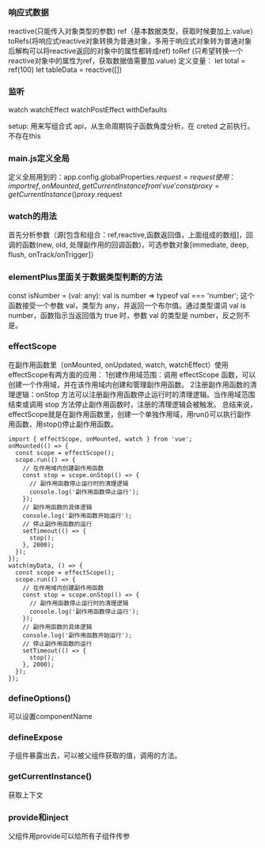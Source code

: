 ### 响应式数据
reactive(只能传入对象类型的参数) 
ref（基本数据类型，获取时候要加上.value） 
toRefs(将响应式reactive对象转换为普通对象，多用于响应式对象转为普通对象后解构可以将reactive返回的对象中的属性都转成ref)
toRef (只希望转换一个reactive对象中的属性为ref，获取数据值需要加.value)
定义变量：
let total = ref(100)
let tableData = reactive<Resident>([])

### 监听
watch watchEffect watchPostEffect
withDefaults

setup: 用来写组合式 api，从生命周期钩子函数角度分析，在 creted 之前执行。不存在this

### main.js定义全局
定义全局用到的：app.config.globalProperties.$request = request
使用：
import { ref, onMounted, getCurrentInstance } from 'vue'
const {proxy} = getCurrentInstance()
proxy.$request

### watch的用法
首先分析参数（源[包含和组合：ref,reactive,函数返回值，上面组成的数组]，回调的函数(new, old, 处理副作用的回调函数)，可选参数对象[immediate, deep, flush, onTrack/onTrigger]）

### elementPlus里面关于数据类型判断的方法
const isNumber = (val: any): val is number => typeof val === 'number';
这个函数接受一个参数 val，类型为 any，并返回一个布尔值。通过类型谓词 val is number，函数指示当返回值为 true 时，参数 val 的类型是 number，反之则不是。

### effectScope
在副作用函数里（onMounted, onUpdated, watch, watchEffect）使用effectScope有两方面的应用：
1创建作用域范围：调用 effectScope 函数，可以创建一个作用域，并在该作用域内创建和管理副作用函数。
2注册副作用函数的清理逻辑：onStop 方法可以注册副作用函数停止运行时的清理逻辑。当作用域范围结束或调用 stop 方法停止副作用函数时，注册的清理逻辑会被触发。
总结来说，effectScope就是在副作用函数里，创建一个单独作用域，用run()可以执行副作用函数，用stop()停止副作用函数。
```
import { effectScope, onMounted, watch } from 'vue';
onMounted(() => {
  const scope = effectScope();
  scope.run(() => {
    // 在作用域内创建副作用函数
    const stop = scope.onStop(() => {
      // 副作用函数停止运行时的清理逻辑
      console.log('副作用函数停止运行');
    });
    // 副作用函数的具体逻辑
    console.log('副作用函数开始运行');
    // 停止副作用函数的运行
    setTimeout(() => {
      stop();
    }, 2000);
  });
});
watch(myData, () => {
  const scope = effectScope();
  scope.run(() => {
    // 在作用域内创建副作用函数
    const stop = scope.onStop(() => {
      // 副作用函数停止运行时的清理逻辑
      console.log('副作用函数停止运行');
    });
    // 副作用函数的具体逻辑
    console.log('副作用函数开始运行');
    // 停止副作用函数的运行
    setTimeout(() => {
      stop();
    }, 2000);
  });
});
```
### defineOptions()
可以设置componentName
### defineExpose
子组件暴露出去，可以被父组件获取的值，调用的方法。
### getCurrentInstance() 
获取上下文

### provide和inject
父组件用provide可以给所有子组件传参